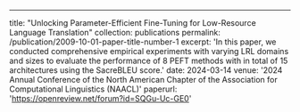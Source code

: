 ---
title: "Unlocking Parameter-Efficient Fine-Tuning for Low-Resource Language Translation"
collection: publications
permalink: /publication/2009-10-01-paper-title-number-1
excerpt: 'In this paper, we conducted comprehensive empirical experiments with varying LRL domains and sizes to evaluate the performance of 8 PEFT methods with in total of 15 architectures using the SacreBLEU score.'
date: 2024-03-14
venue: '2024 Annual Conference of the North American Chapter of the Association for Computational Linguistics (NAACL)'
paperurl: 'https://openreview.net/forum?id=SQGu-Uc-GE0'
